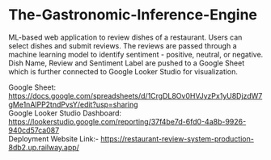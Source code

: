 # The-Gastronomic-Inference-Engine

ML-based web application to review dishes of a restaurant. Users can select dishes and submit reviews. The reviews are passed through a machine learning model to identify sentiment - positive, neutral, or negative. Dish Name, Review and Sentiment Label are pushed to a Google Sheet which is further connected to Google Looker Studio for visualization.

Google Sheet: https://docs.google.com/spreadsheets/d/1CrgDL8Ov0HVJyzPx1yU8DjzdW7gMe1nAlPP2tndPvsY/edit?usp=sharing <br/>
Google Looker Studio Dashboard: https://lookerstudio.google.com/reporting/37f4be7d-6fd0-4a8b-9926-940cd57ca087<br/>
Deployment Website Link:- https://restaurant-review-system-production-8db2.up.railway.app/
